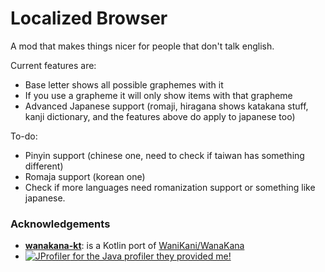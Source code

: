 # Localized Browser
A mod that makes things nicer for people that don't talk english.

Current features are:
* Base letter shows all possible graphemes with it
* If you use a grapheme it will only show items with that grapheme
* Advanced Japanese support (romaji, hiragana shows katakana stuff, kanji dictionary, and the features above do apply to japanese too)

To-do:
* Pinyin support (chinese one, need to check if taiwan has something different)
* Romaja support (korean one)
* Check if more languages need romanization support or something like japanese.

### Acknowledgements
* [**wanakana-kt**](https://github.com/esnaultdev/wanakana-kt): is a Kotlin port of [WaniKani/WanaKana](https://github.com/WaniKani/WanaKana)
* [![JProfiler](https://www.ej-technologies.com/images/product_banners/jprofiler_small.png) for the Java profiler they provided me!](https://www.ej-technologies.com/products/jprofiler/overview.html)
